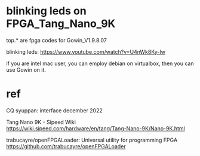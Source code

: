 # blinking leds on FPGA_Tang_Nano_9K


top.* are fpga codes for Gowin_V1.9.8.07

blinking leds: https://www.youtube.com/watch?v=U4nWk8Ky-Iw

if you are intel mac user, you can employ debian on virtualbox, then you can use Gowin on it.

# ref

CQ syuppan: interface december 2022

Tang Nano 9K - Sipeed Wiki https://wiki.sipeed.com/hardware/en/tang/Tang-Nano-9K/Nano-9K.html

trabucayre/openFPGALoader: Universal utility for programming FPGA https://github.com/trabucayre/openFPGALoader
